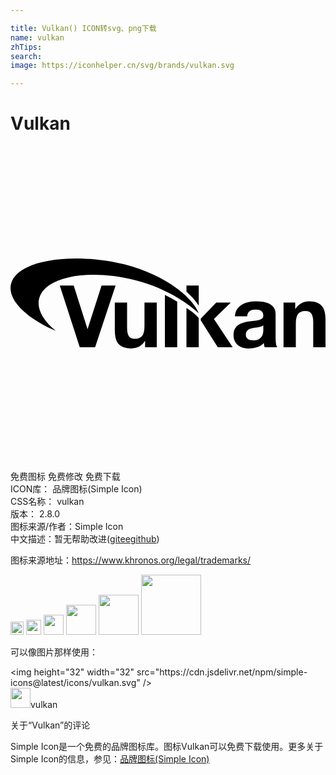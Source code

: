 ```yaml
---

title: Vulkan() ICON转svg、png下载
name: vulkan
zhTips: 
search: 
image: https://iconhelper.cn/svg/brands/vulkan.svg

---
```


# Vulkan  <small style="font-size: 60%;font-weight: 100"></small>

<div id="svg" class="svg-wrap">
<svg role="img" viewBox="0 0 24 24" xmlns="http://www.w3.org/2000/svg"><title>Vulkan icon</title><path d="M14.342 15.337h-.936v-2.991c.299.167.694.474.936.769v2.222zm-7.897 0H5.278l-1.523-4.706h1.061l1.048 3.309h.013l1.061-3.309h1.068l-1.561 4.706zm4.7 0h-.89v-.474h-.02a1.051 1.051 0 0 1-.462.429 1.36 1.36 0 0 1-.58.132 1.63 1.63 0 0 1-.616-.099.89.89 0 0 1-.379-.28 1.11 1.11 0 0 1-.195-.442 2.768 2.768 0 0 1-.056-.577V11.93h.936v1.925c0 .281.044.491.132.629.088.139.244.208.468.208.255 0 .439-.076.554-.227.114-.152.171-.401.171-.748v-1.786h.936l.001 3.406zm3.352-2.05l-.002-.132 1.18-1.226h1.108l-1.285 1.252 1.43 2.155h-1.134l-1.297-2.049zm2.602-.31c.013-.22.068-.402.165-.547a1.13 1.13 0 0 1 .369-.349 1.6 1.6 0 0 1 .504-.188 2.9 2.9 0 0 1 .564-.056c.171 0 .345.012.521.036.176.024.336.072.481.142.145.07.264.168.356.293.092.125.138.291.138.498v1.773c0 .154.009.301.026.442a.799.799 0 0 0 .092.316h-.949a1.32 1.32 0 0 1-.066-.329 1.208 1.208 0 0 1-.528.323 2.135 2.135 0 0 1-.62.092c-.163 0-.314-.02-.455-.059a1.018 1.018 0 0 1-.369-.185.856.856 0 0 1-.247-.316 1.073 1.073 0 0 1-.089-.455c0-.193.034-.353.102-.478a.856.856 0 0 1 .264-.3c.108-.075.231-.131.369-.168.138-.037.278-.067.418-.089a7.99 7.99 0 0 1 .415-.053c.136-.013.257-.033.362-.059a.637.637 0 0 0 .251-.116c.062-.051.09-.124.086-.221a.5.5 0 0 0-.05-.241.365.365 0 0 0-.132-.138.521.521 0 0 0-.191-.066 1.56 1.56 0 0 0-.234-.017c-.185 0-.33.039-.435.119-.105.079-.167.211-.185.396h-.933zm2.162.693a.415.415 0 0 1-.148.082c-.059.02-.123.036-.191.05a3.21 3.21 0 0 1-.214.033c-.075.009-.149.02-.224.033-.07.013-.14.031-.208.053a.618.618 0 0 0-.178.089.42.42 0 0 0-.122.142.455.455 0 0 0-.046.218c0 .084.015.154.046.211a.362.362 0 0 0 .125.135.523.523 0 0 0 .185.069c.07.013.143.02.218.02.185 0 .328-.031.429-.092a.616.616 0 0 0 .224-.221.712.712 0 0 0 .089-.26c.011-.088.016-.158.017-.211l-.002-.351zm1.542-1.741h.89v.474h.02c.119-.198.272-.342.461-.432.189-.09.382-.135.58-.135.251 0 .456.034.617.102.16.068.286.163.379.283.092.121.157.268.194.441.037.176.056.368.056.579v2.096h-.936v-1.925c0-.281-.044-.491-.132-.629-.088-.138-.244-.208-.468-.208-.255 0-.439.076-.554.227-.114.151-.171.401-.171.748v1.786h-.936v-3.407zm-9.038-.587v3.996h.936v-3.48a11.577 11.577 0 0 0-.936-.516zm-9.548.17c.542-1.59 3.786-2.172 7.246-1.302 2.075.522 3.771 1.534 4.879 2.535-.503-1.327-2.94-3.22-6.295-3.868C4.253 8.143.511 8.788.048 10.472c-.334 1.216 1.134 2.641 3.406 3.615-1.021-.827-1.518-1.755-1.237-2.575zm12.126.655v-1.536h-.936v.466c.399.357.716.72.936 1.07z"/></svg>
</div>
<detail full-name='vulkan'></detail>

<div class="detail-page">
<p>
<span><span class="badge-success badge">免费图标</span> <span class="badge-success badge">免费修改</span>  <span class="badge-success badge">免费下载</span> </span>
<br/>
<span>
ICON库：
<span class="badge-secondary badge">品牌图标(Simple Icon)</span> 
</span>
<br/>
<span>
CSS名称：
<span class="badge-secondary badge">vulkan</span> 
</span>

<br/>
<span>
版本：
<span class="badge-secondary badge">2.8.0</span> 
</span>
<br/>
<span>图标来源/作者：<span class="badge-light badge">Simple Icon</span></span> 
<br/>
<span class="zh-detail">中文描述：暂无<span class="help-link"><span>帮助改进</span>(<a href="https://gitee.com/liuwave/icon-helper/edit/master/json/brands/vulkan.json" target="_blank" rel="noopener noreferrer">gitee</a><a href="https://github.com/liuwave/icon-helper/edit/master/json/brands/vulkan.json" target="_blank" rel="noopener noreferrer">github</a></span>)</span><br/>
</p>
</div><div class="description description alert alert-light"><p>图标来源地址：<a href="https://www.khronos.org/legal/trademarks/" target="_blank" rel="noopener noreferrer">https://www.khronos.org/legal/trademarks/</a></p></div>
<div class="alert alert-dark">
<img height="21" width="21" src="https://cdn.jsdelivr.net/npm/simple-icons@latest/icons/vulkan.svg" />
<img height="24" width="24" src="https://cdn.jsdelivr.net/npm/simple-icons@latest/icons/vulkan.svg" />
<img height="32" width="32" src="https://cdn.jsdelivr.net/npm/simple-icons@latest/icons/vulkan.svg" />
<img height="48" width="48" src="https://cdn.jsdelivr.net/npm/simple-icons@latest/icons/vulkan.svg" />
<img height="64" width="64" src="https://cdn.jsdelivr.net/npm/simple-icons@latest/icons/vulkan.svg" />
<img height="96" width="96" src="https://cdn.jsdelivr.net/npm/simple-icons@latest/icons/vulkan.svg" />

</div>
<div>
  <p>可以像图片那样使用：    
  </p>
  <div class="alert alert-primary" style="font-size: 14px">
    &lt;img height="32" width="32" src="https://cdn.jsdelivr.net/npm/simple-icons@latest/icons/vulkan.svg" /&gt;
    <copy-btn content='<img height="32" width="32" src="https://cdn.jsdelivr.net/npm/simple-icons@latest/icons/vulkan.svg" />'></copy-btn>
  </div>
  <div class="alert alert-secondary">
    <img height="32" width="32" src="https://cdn.jsdelivr.net/npm/simple-icons@latest/icons/vulkan.svg" />vulkan
    <copy-btn content="vulkan" btn-title="复制图标名称"></copy-btn>
  </div>
</div>

<Vssue title="关于“Vulkan”的评论" >关于“Vulkan”的评论</Vssue>


<div><p>Simple Icon是一个免费的品牌图标库。图标Vulkan可以免费下载使用。更多关于  Simple Icon的信息，参见：<a target="_blank" href="https://iconhelper.cn/brands.html">品牌图标(Simple Icon)</a>
</p></div>
